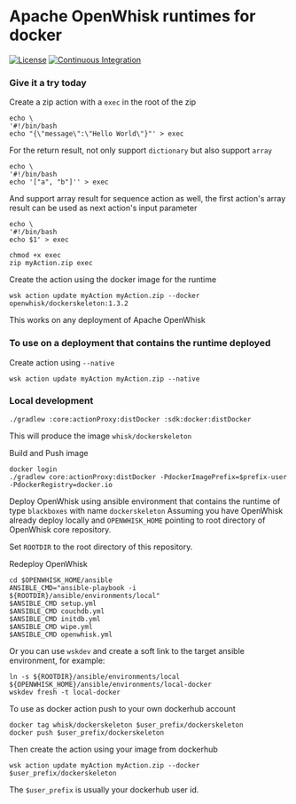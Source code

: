 <!--
#
# Licensed to the Apache Software Foundation (ASF) under one or more
# contributor license agreements.  See the NOTICE file distributed with
# this work for additional information regarding copyright ownership.
# The ASF licenses this file to You under the Apache License, Version 2.0
# (the "License"); you may not use this file except in compliance with
# the License.  You may obtain a copy of the License at
#
#     http://www.apache.org/licenses/LICENSE-2.0
#
# Unless required by applicable law or agreed to in writing, software
# distributed under the License is distributed on an "AS IS" BASIS,
# WITHOUT WARRANTIES OR CONDITIONS OF ANY KIND, either express or implied.
# See the License for the specific language governing permissions and
# limitations under the License.
#
-->

# Apache OpenWhisk runtimes for docker
[![License](https://img.shields.io/badge/license-Apache--2.0-blue.svg)](http://www.apache.org/licenses/LICENSE-2.0)
[![Continuous Integration](https://github.com/apache/openwhisk-runtime-docker/actions/workflows/ci.yaml/badge.svg)](https://github.com/apache/openwhisk-runtime-docker/actions/workflows/ci.yaml)


### Give it a try today
Create a zip action with a `exec` in the root of the zip
```
echo \
'#!/bin/bash
echo "{\"message\":\"Hello World\"}"' > exec
```

For the return result, not only support `dictionary` but also support `array`
```
echo \
'#!/bin/bash
echo '["a", "b"]'' > exec
```

And support array result for sequence action as well, the first action's array result can be used as next action's input parameter
```
echo \
'#!/bin/bash
echo $1' > exec
```

```
chmod +x exec
zip myAction.zip exec
```

Create the action using the docker image for the runtime
```
wsk action update myAction myAction.zip --docker openwhisk/dockerskeleton:1.3.2
```

This works on any deployment of Apache OpenWhisk

### To use on a deployment that contains the runtime deployed

Create action using `--native`
```
wsk action update myAction myAction.zip --native
```

### Local development
```
./gradlew :core:actionProxy:distDocker :sdk:docker:distDocker
```
This will produce the image `whisk/dockerskeleton`

Build and Push image
```
docker login
./gradlew core:actionProxy:distDocker -PdockerImagePrefix=$prefix-user -PdockerRegistry=docker.io
```

Deploy OpenWhisk using ansible environment that contains the runtime of type `blackboxes` with name `dockerskeleton`
Assuming you have OpenWhisk already deploy locally and `OPENWHISK_HOME` pointing to root directory of OpenWhisk core repository.

Set `ROOTDIR` to the root directory of this repository.

Redeploy OpenWhisk
```
cd $OPENWHISK_HOME/ansible
ANSIBLE_CMD="ansible-playbook -i ${ROOTDIR}/ansible/environments/local"
$ANSIBLE_CMD setup.yml
$ANSIBLE_CMD couchdb.yml
$ANSIBLE_CMD initdb.yml
$ANSIBLE_CMD wipe.yml
$ANSIBLE_CMD openwhisk.yml
```

Or you can use `wskdev` and create a soft link to the target ansible environment, for example:
```
ln -s ${ROOTDIR}/ansible/environments/local ${OPENWHISK_HOME}/ansible/environments/local-docker
wskdev fresh -t local-docker
```

To use as docker action push to your own dockerhub account
```
docker tag whisk/dockerskeleton $user_prefix/dockerskeleton
docker push $user_prefix/dockerskeleton
```
Then create the action using your image from dockerhub
```
wsk action update myAction myAction.zip --docker $user_prefix/dockerskeleton
```
The `$user_prefix` is usually your dockerhub user id.
